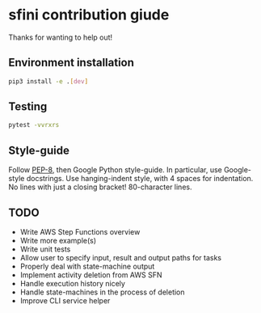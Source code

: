 # sfini contribution giude
Thanks for wanting to help out!

## Environment installation
```bash
pip3 install -e .[dev]
```

## Testing
```bash
pytest -vvrxrs
```

## Style-guide
Follow [PEP-8](https://www.python.org/dev/peps/pep-0008/?), then Google Python
style-guide. In particular, use Google-style docstrings. Use hanging-indent
style, with 4 spaces for indentation. No lines with just a closing bracket!
80-character lines.

## TODO
- Write AWS Step Functions overview
- Write more example(s)
- Write unit tests
- Allow user to specify input, result and output paths for tasks
- Properly deal with state-machine output
- Implement activity deletion from AWS SFN
- Handle execution history nicely
- Handle state-machines in the process of deletion
- Improve CLI service helper

